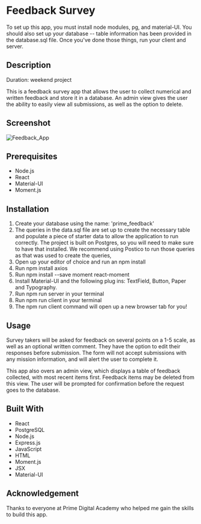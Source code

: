 # Feedback Survey

To set up this app, you must install node modules, pg, and material-UI. You should also set up your database -- table information has been provided in the database.sql file. Once you've done those things, run your client and server. 

## Description

Duration: weekend project

This is a feedback survey app that allows the user to collect numerical and written feedback and store it in a database. An admin view gives the user the ability to easily view all submissions, as well as the option to delete. 


## Screenshot

![Feedback_App](public/images/review_feedback.jpeg?raw=true")

## Prerequisites

- Node.js
- React
- Material-UI
- Moment.js

## Installation

1. Create your database using the name: 'prime_feedback'
2. The queries in the data.sql file are set up to create the necessary table and populate a piece of starter data to allow the application to run correctly. The project is built on Postgres, so you will need to make sure to have that installed. We recommend using Postico to run those queries as that was used to create the queries,
3. Open up your editor of choice and run an npm install
4. Run npm install axios
5. Run npm install --save moment react-moment
4. Install Material-UI and the following plug ins: TextField, Button, Paper and Typography.
5. Run npm run server in your terminal
6. Run npm run client in your terminal
7. The npm run client command will open up a new browser tab for you!

## Usage

Survey takers will be asked for feedback on several points on a 1-5 scale, as well as an optional written comment. They have the option to edit their responses before submission. The form will not accept submissions with any mission information, and will alert the user to complete it. 

This app also overs an admin view, which displays a table of feedback collected, with most recent items first. Feedback items may be deleted from this view. The user will be prompted for confirmation before the request goes to the database. 

## Built With

- React
- PostgreSQL
- Node.js
- Express.js
- JavaScript
- HTML
- Moment.js
- JSX
- Material-UI

## Acknowledgement

Thanks to everyone at Prime Digital Academy who helped me gain the skills to build this app. 
